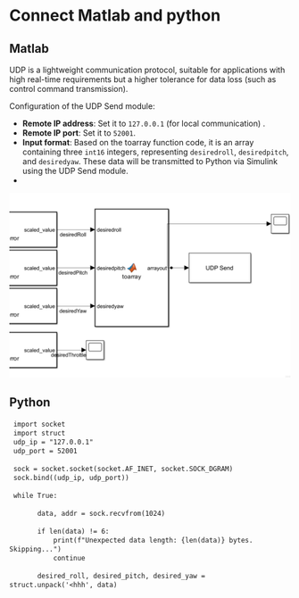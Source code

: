 # Connect Matlab and python

## Matlab
UDP is a lightweight communication protocol, suitable for applications with high real-time requirements but a higher tolerance for data loss (such as control command transmission). 

Configuration of the UDP Send module:

- **Remote IP address**: Set it to `127.0.0.1` (for local communication) .
- **Remote IP port**: Set it to `52001`.
- **Input format**: Based on the toarray function code, it is an array containing three `int16` integers, representing `desiredroll`, `desiredpitch`, and `desiredyaw`. These data will be transmitted to Python via Simulink using the UDP Send module.
- 
![image](https://github.com/Lee-Chun-Yi/NCKU-Quadrotor-Navigation/blob/main/image/123.png)

## Python
 ```
  import socket
  import struct
  udp_ip = "127.0.0.1"  
  udp_port = 52001

  sock = socket.socket(socket.AF_INET, socket.SOCK_DGRAM) 
  sock.bind((udp_ip, udp_port))

  while True:

        data, addr = sock.recvfrom(1024)

        if len(data) != 6:
            print(f"Unexpected data length: {len(data)} bytes. Skipping...")
            continue

        desired_roll, desired_pitch, desired_yaw = struct.unpack('<hhh', data)

```
